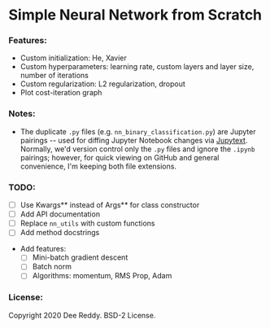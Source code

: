 # Simple Neural Network from Scratch

### Features:
- Custom initialization: He, Xavier
- Custom hyperparameters: learning rate, custom layers and layer size, number of iterations
- Custom regularization: L2 regularization, dropout
- Plot cost-iteration graph

### Notes:
- The duplicate `.py` files (e.g. `nn_binary_classification.py`) are Jupyter pairings -- used for diffing Jupyter Notebook changes via [Jupytext](https://github.com/mwouts/jupytext). Normally, we'd version control only the `.py` files and ignore the `.ipynb` pairings; however, for quick viewing on GitHub and general convenience, I'm keeping both file extensions.

### TODO:
- [ ] Use Kwargs** instead of Args** for class constructor
- [ ] Add API documentation
- [ ] Replace `nn_utils` with custom functions
- [ ] Add method docstrings
- Add features:
    - [ ] Mini-batch gradient descent
    - [ ] Batch norm
    - [ ] Algorithms: momentum, RMS Prop, Adam

### License:
Copyright 2020 Dee Reddy. BSD-2 License.

